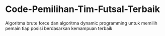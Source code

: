 # Code-Pemilihan-Tim-Futsal-Terbaik
Algoritma brute force dan algoritma dynamic programming untuk memilih pemain tiap posisi berdasarkan kemampuan terbaik
